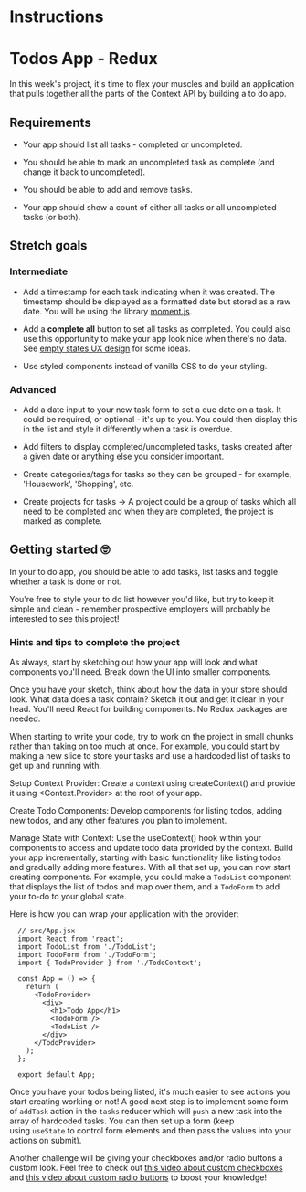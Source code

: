 # Instructions

# Todos App - Redux

In this week's project, it's time to flex your muscles and build an application that pulls together all the parts of the Context API by building a to do app.

## Requirements

- Your app should list all tasks - completed or uncompleted.

- You should be able to mark an uncompleted task as complete (and change it back to uncompleted).

- You should be able to add and remove tasks.

- Your app should show a count of either all tasks or all uncompleted tasks (or both).

## Stretch goals

### Intermediate

- Add a timestamp for each task indicating when it was created. The timestamp should be displayed as a formatted date but stored as a raw date. You will be using the library [moment.js](https://www.npmjs.com/package/moment).

- Add a **complete all** button to set all tasks as completed. You could also use this opportunity to make your app look nice when there's no data. See [empty states UX design](https://www.toptal.com/designers/ux/empty-state-ux-design) for some ideas.

- Use styled components instead of vanilla CSS to do your styling.

### Advanced

- Add a date input to your new task form to set a due date on a task. It could be required, or optional - it's up to you. You could then display this in the list and style it differently when a task is overdue.

- Add filters to display completed/uncompleted tasks, tasks created after a given date or anything else you consider important.

- Create categories/tags for tasks so they can be grouped - for example, 'Housework', 'Shopping', etc.

- Create projects for tasks → A project could be a group of tasks which all need to be completed and when they are completed, the project is marked as complete.

## Getting started 🤓

In your to do app, you should be able to add tasks, list tasks and toggle whether a task is done or not.

You're free to style your to do list however you'd like, but try to keep it simple and clean - remember prospective employers will probably be interested to see this project!


### Hints and tips to complete the project

As always, start by sketching out how your app will look and what components you'll need. Break down the UI into smaller components.

Once you have your sketch, think about how the data in your store should look. What data does a task contain? Sketch it out and get it clear in your head. You'll need React for building components. No Redux packages are needed.

When starting to write your code, try to work on the project in small chunks rather than taking on too much at once. For example, you could start by making a new slice to store your tasks and use a hardcoded list of tasks to get up and running with.

Setup Context Provider: Create a context using createContext() and provide it using <Context.Provider> at the root of your app.

Create Todo Components: Develop components for listing todos, adding new todos, and any other features you plan to implement.

Manage State with Context: Use the useContext() hook within your components to access and update todo data provided by the context. Build your app incrementally, starting with basic functionality like listing todos and gradually adding more features.
With all that set up, you can now start creating components. For example, you could make a `TodoList` component that displays the list of todos and map over them, and a `TodoForm` to add your to-do to your global state.

Here is how you can wrap your application with the provider:

      // src/App.jsx
      import React from 'react';
      import TodoList from './TodoList';
      import TodoForm from './TodoForm';
      import { TodoProvider } from './TodoContext';

      const App = () => {
        return (
          <TodoProvider>
            <div>
              <h1>Todo App</h1>
              <TodoForm />
              <TodoList />
            </div>
          </TodoProvider>
        );
      };

      export default App;

Once you have your todos being listed, it's much easier to see actions you start creating working or not! A good next step is to implement some form of `addTask` action in the `tasks` reducer which will `push` a new task into the array of hardcoded tasks. You can then set up a form (keep using `useState` to control form elements and then pass the values into your actions on submit).

Another challenge will be giving your checkboxes and/or radio buttons a custom look. Feel free to check out [this video about custom checkboxes](https://www.youtube.com/watch?v=NfW_5Y1RZQ4) and [this video about custom radio buttons](https://www.youtube.com/watch?v=BT7FZooiqWw) to boost your knowledge!
